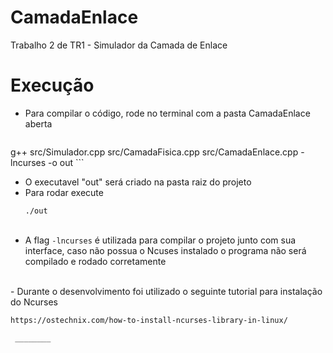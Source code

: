 # CamadaEnlace
Trabalho 2 de TR1 - Simulador da Camada de Enlace

# Execução
- Para compilar o código, rode no terminal com a pasta CamadaEnlace aberta 
	```
 g++ src/Simulador.cpp src/CamadaFisica.cpp src/CamadaEnlace.cpp -lncurses -o out 
	```
  <br />
- O executavel "out" será criado na pasta raiz do projeto
- Para rodar execute
	```
	./out  
	```
  <br />
- A flag `-lncurses` é utilizada para compilar o projeto junto com sua interface, caso não possua o Ncuses instalado o programa não será compilado e rodado corretamente
 <br />
- Durante o desenvolvimento foi utilizado o seguinte tutorial para instalação do Ncurses
	
 	https://ostechnix.com/how-to-install-ncurses-library-in-linux/

	 ________